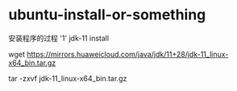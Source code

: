 # ubuntu-install-or-something

安装程序的过程
  '1' jdk-11 install
  
  wget https://mirrors.huaweicloud.com/java/jdk/11+28/jdk-11_linux-x64_bin.tar.gz
  
tar -zxvf jdk-11_linux-x64_bin.tar.gz
